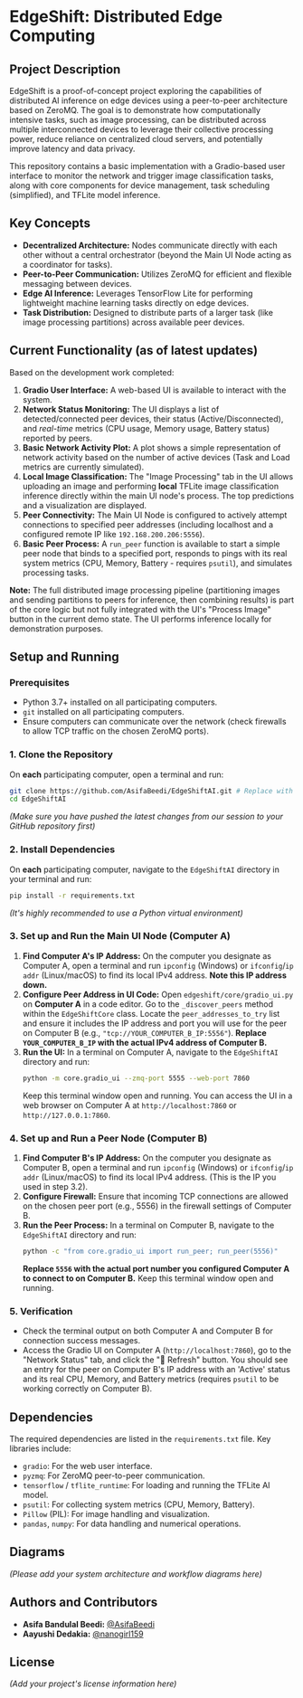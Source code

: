 # EdgeShift: Distributed Edge Computing

## Project Description

EdgeShift is a proof-of-concept project exploring the capabilities of distributed AI inference on edge devices using a peer-to-peer architecture based on ZeroMQ. The goal is to demonstrate how computationally intensive tasks, such as image processing, can be distributed across multiple interconnected devices to leverage their collective processing power, reduce reliance on centralized cloud servers, and potentially improve latency and data privacy.

This repository contains a basic implementation with a Gradio-based user interface to monitor the network and trigger image classification tasks, along with core components for device management, task scheduling (simplified), and TFLite model inference.

## Key Concepts

*   **Decentralized Architecture:** Nodes communicate directly with each other without a central orchestrator (beyond the Main UI Node acting as a coordinator for tasks).
*   **Peer-to-Peer Communication:** Utilizes ZeroMQ for efficient and flexible messaging between devices.
*   **Edge AI Inference:** Leverages TensorFlow Lite for performing lightweight machine learning tasks directly on edge devices.
*   **Task Distribution:** Designed to distribute parts of a larger task (like image processing partitions) across available peer devices.

## Current Functionality (as of latest updates)

Based on the development work completed:

1.  **Gradio User Interface:** A web-based UI is available to interact with the system.
2.  **Network Status Monitoring:** The UI displays a list of detected/connected peer devices, their status (Active/Disconnected), and *real-time* metrics (CPU usage, Memory usage, Battery status) reported by peers.
3.  **Basic Network Activity Plot:** A plot shows a simple representation of network activity based on the number of active devices (Task and Load metrics are currently simulated).
4.  **Local Image Classification:** The "Image Processing" tab in the UI allows uploading an image and performing **local** TFLite image classification inference directly within the main UI node's process. The top predictions and a visualization are displayed.
5.  **Peer Connectivity:** The Main UI Node is configured to actively attempt connections to specified peer addresses (including localhost and a configured remote IP like `192.168.200.206:5556`).
6.  **Basic Peer Process:** A `run_peer` function is available to start a simple peer node that binds to a specified port, responds to pings with its real system metrics (CPU, Memory, Battery - requires `psutil`), and simulates processing tasks.

**Note:** The full distributed image processing pipeline (partitioning images and sending partitions to peers for inference, then combining results) is part of the core logic but not fully integrated with the UI's "Process Image" button in the current demo state. The UI performs inference locally for demonstration purposes.

## Setup and Running

### Prerequisites

*   Python 3.7+ installed on all participating computers.
*   `git` installed on all participating computers.
*   Ensure computers can communicate over the network (check firewalls to allow TCP traffic on the chosen ZeroMQ ports).

### 1. Clone the Repository

On **each** participating computer, open a terminal and run:

```bash
git clone https://github.com/AsifaBeedi/EdgeShiftAI.git # Replace with your actual repo URL if different
cd EdgeShiftAI
```

*(Make sure you have pushed the latest changes from our session to your GitHub repository first)*

### 2. Install Dependencies

On **each** participating computer, navigate to the `EdgeShiftAI` directory in your terminal and run:

```bash
pip install -r requirements.txt
```

*(It's highly recommended to use a Python virtual environment)*

### 3. Set up and Run the Main UI Node (Computer A)

1.  **Find Computer A's IP Address:** On the computer you designate as Computer A, open a terminal and run `ipconfig` (Windows) or `ifconfig`/`ip addr` (Linux/macOS) to find its local IPv4 address. **Note this IP address down.**
2.  **Configure Peer Address in UI Code:** Open `edgeshift/core/gradio_ui.py` on **Computer A** in a code editor. Go to the `_discover_peers` method within the `EdgeShiftCore` class. Locate the `peer_addresses_to_try` list and ensure it includes the IP address and port you will use for the peer on Computer B (e.g., `"tcp://YOUR_COMPUTER_B_IP:5556"`). **Replace `YOUR_COMPUTER_B_IP` with the actual IPv4 address of Computer B.**
3.  **Run the UI:** In a terminal on Computer A, navigate to the `EdgeShiftAI` directory and run:
    ```bash
    python -m core.gradio_ui --zmq-port 5555 --web-port 7860
    ```
    Keep this terminal window open and running. You can access the UI in a web browser on Computer A at `http://localhost:7860` or `http://127.0.0.1:7860`.

### 4. Set up and Run a Peer Node (Computer B)

1.  **Find Computer B's IP Address:** On the computer you designate as Computer B, open a terminal and run `ipconfig` (Windows) or `ifconfig`/`ip addr` (Linux/macOS) to find its local IPv4 address. (This is the IP you used in step 3.2).
2.  **Configure Firewall:** Ensure that incoming TCP connections are allowed on the chosen peer port (e.g., 5556) in the firewall settings of Computer B.
3.  **Run the Peer Process:** In a terminal on Computer B, navigate to the `EdgeShiftAI` directory and run:
    ```bash
    python -c "from core.gradio_ui import run_peer; run_peer(5556)"
    ```
    **Replace `5556` with the actual port number you configured Computer A to connect to on Computer B.** Keep this terminal window open and running.

### 5. Verification

*   Check the terminal output on both Computer A and Computer B for connection success messages.
*   Access the Gradio UI on Computer A (`http://localhost:7860`), go to the "Network Status" tab, and click the "🔄 Refresh" button. You should see an entry for the peer on Computer B's IP address with an 'Active' status and its real CPU, Memory, and Battery metrics (requires `psutil` to be working correctly on Computer B).

## Dependencies

The required dependencies are listed in the `requirements.txt` file. Key libraries include:

*   `gradio`: For the web user interface.
*   `pyzmq`: For ZeroMQ peer-to-peer communication.
*   `tensorflow` / `tflite_runtime`: For loading and running the TFLite AI model.
*   `psutil`: For collecting system metrics (CPU, Memory, Battery).
*   `Pillow` (PIL): For image handling and visualization.
*   `pandas`, `numpy`: For data handling and numerical operations.

## Diagrams

*(Please add your system architecture and workflow diagrams here)*

## Authors and Contributors

*   **Asifa Bandulal Beedi:** [@AsifaBeedi](https://github.com/AsifaBeedi)
*   **Aayushi Dedakia:** [@nanogirl159](https://github.com/nanogirl159)

## License

*(Add your project's license information here)*
